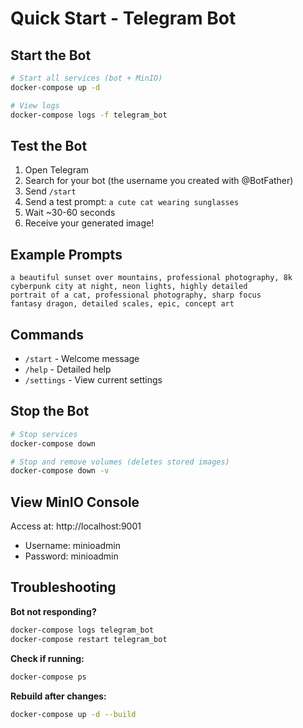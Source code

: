 # Quick Start - Telegram Bot

## Start the Bot

```bash
# Start all services (bot + MinIO)
docker-compose up -d

# View logs
docker-compose logs -f telegram_bot
```

## Test the Bot

1. Open Telegram
2. Search for your bot (the username you created with @BotFather)
3. Send `/start`
4. Send a test prompt: `a cute cat wearing sunglasses`
5. Wait ~30-60 seconds
6. Receive your generated image!

## Example Prompts

```
a beautiful sunset over mountains, professional photography, 8k
cyberpunk city at night, neon lights, highly detailed
portrait of a cat, professional photography, sharp focus
fantasy dragon, detailed scales, epic, concept art
```

## Commands

- `/start` - Welcome message
- `/help` - Detailed help
- `/settings` - View current settings

## Stop the Bot

```bash
# Stop services
docker-compose down

# Stop and remove volumes (deletes stored images)
docker-compose down -v
```

## View MinIO Console

Access at: http://localhost:9001
- Username: minioadmin
- Password: minioadmin

## Troubleshooting

**Bot not responding?**
```bash
docker-compose logs telegram_bot
docker-compose restart telegram_bot
```

**Check if running:**
```bash
docker-compose ps
```

**Rebuild after changes:**
```bash
docker-compose up -d --build
```
